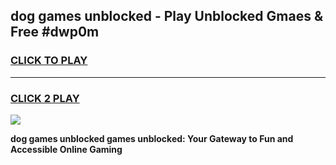 
## dog games unblocked - Play Unblocked Gmaes & Free #dwp0m
<h3>
<a href="https://news.freeplayer.one?title=dog_games_unblocked&ref=03M">CLICK TO PLAY</a></h3>
<hr>

<h3>
<a href="https://news.freeplayer.one?title=dog_games_unblocked&ref=03M">CLICK 2 PLAY</a>
  
</h3>

<a href="https://news.freeplayer.one?title=dog_games_unblocked&ref=03M"><img src="https://clearcache.store/games.png"></a>


**dog games unblocked games unblocked: Your Gateway to Fun and Accessible Online Gaming**
